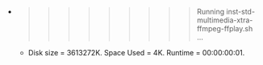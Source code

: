 * >>>>>>>>> Running inst-std-multimedia-xtra-ffmpeg-ffplay.sh ...
  * Disk size = 3613272K. Space Used = 4K. Runtime = 00:00:00:01.
